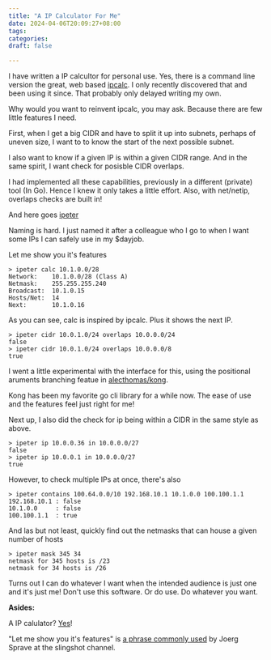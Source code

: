 ```yaml
---
title: "A IP Calculator For Me"
date: 2024-04-06T20:09:27+08:00
tags:
categories:
draft: false

---
```


I have written a IP calcultor for personal use. Yes, there is a command line
version the great, web based [ipcalc](https://jodies.de/ipcalc). I only
recently discovered that and been using it since. That probably only delayed
writing my own.

Why would you want to reinvent ipcalc, you may ask. Because there are few
little features I need.

First, when I get a big CIDR and have to split it up into subnets, perhaps of
uneven size, I want to to know the start of the next possible subnet.

I also want to know if a given IP is within a given CIDR range. And in the same
spirit, I want check for posisble CIDR overlaps.

I had implemented all these capabilities, previously in a different (private)
tool (In Go). Hence I knew it only takes a little effort. Also, with net/netip,
overlaps checks are built in!

And here goes [ipeter](https://codeberg.org/chanux/ipeter)

Naming is hard. I just named it after a colleague who I go to when I want some
IPs I can safely use in my $dayjob.

Let me show you it's features

```
> ipeter calc 10.1.0.0/28
Network:	10.1.0.0/28 (Class A)
Netmask:	255.255.255.240
Broadcast:	10.1.0.15
Hosts/Net:	14
Next:		10.1.0.16
```

As you can see, calc is inspired by ipcalc. Plus it shows the next IP.

```
> ipeter cidr 10.0.1.0/24 overlaps 10.0.0.0/24
false
> ipeter cidr 10.0.1.0/24 overlaps 10.0.0.0/8
true
```

I went a little experimental with the interface for this, using the positional aruments
branching featue in [alecthomas/kong](https://github.com/alecthomas/kong?tab=readme-ov-file#branching-positional-arguments).

Kong has been my favorite go cli library for a while now. The ease of use and
the features feel just right for me!

Next up, I also did the check for ip being within a CIDR in the same style as
above.

```
> ipeter ip 10.0.0.36 in 10.0.0.0/27
false
> ipeter ip 10.0.0.1 in 10.0.0.0/27
true
```

However, to check multiple IPs at once, there's also

```
> ipeter contains 100.64.0.0/10 192.168.10.1 10.1.0.0 100.100.1.1
192.168.10.1 : false
10.1.0.0	 : false
100.100.1.1	 : true
```

And las but not least, quickly find out the netmasks that can house a given
number of hosts

```
> ipeter mask 345 34
netmask for 345 hosts is /23
netmask for 34 hosts is /26
```

Turns out I can do whatever I want when the intended audience is just one and
it's just me! Don't use this software. Or do use. Do whatever you want.


**Asides:**

A IP calulator? [Yes](https://www.youtube.com/watch?v=mJUtMEJdvqM)!

"Let me show you it's features" is [a phrase commonly
used](https://www.youtube.com/watch?v=qTYY2m3rtYU) by Joerg Sprave at the
slingshot channel.
